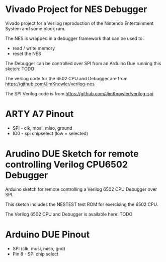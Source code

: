 Vivado Project for NES Debugger
=

Vivado project for a Verilog reproduction of the Nintendo Entertainment System and some block ram.

The NES is wrapped in a debugger framework that can be used to:
- read / write memory
- reset the NES

The Debugger can be controlled over SPI from an Arduino Due running this sketch: TODO

The verilog code for the 6502 CPU and Debugger are from https://github.com/JimKnowler/verilog-nes

The SPI Verilog code is from https://github.com/JimKnowler/verilog-spi

ARTY A7 Pinout
=

- SPI - clk, mosi, miso, ground
- IO0 - spi chipselect (low = selected)


Arudino DUE Sketch for remote controlling Verilog CPU6502 Debugger
=

Arduino sketch for remote controlling a Verilog 6502 CPU Debugger over SPI.

This sketch includes the NESTEST test ROM for exercising the 6502 CPU.

The Verilog 6502 CPU and Debugger is available here: TODO

Arduino DUE Pinout
=

- SPI (clk, mosi, miso, gnd)
- Pin 8 - SPI chip select 

